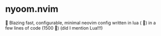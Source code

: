 # nyoom.nvim
🚀 Blazing fast, configurable, minimal neovim config written in lua ( 🚀) in a few lines of code (1500 🚀) (did I mention Lua!!!)
